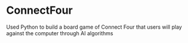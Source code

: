 # ConnectFour
Used Python to build a board game of Connect Four that users will play against the computer through AI algorithms
